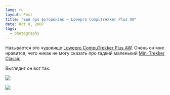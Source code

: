 ```yaml
---
lang: ru
layout: Post
title: 'Ещё про фоторюкзак — Lowepro CompuTrekker Plus AW'
date: Oct 8, 2007
tags:
  - photography
---
```


Называется это чудовище [Lowepro CompuTrekker Plus AW](http://lowepro.com/Products/Backpacks/notebook_camera/CompuTrekker_Plus_AW.aspx). Очень он мне нравится, чего никак не могу сказать про гадкий маленький [Mini Trekker Classic](http://lowepro.com/Products/Backpacks/classic/Mini_Trekker_Classic.aspx).

<!--more-->

Выглядит он вот так:

![](/images/blog/Sapegin-Artem-20D-2007-07-09-391-9185.jpg)

![](/images/blog/Sapegin-Artem-20D-2007-07-09-392-9279.jpg)
